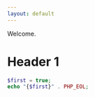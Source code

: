 ```yaml
---
layout: default
---
```


Welcome.

# Header 1

```php
$first = true;
echo "{$first}" . PHP_EOL;
```
